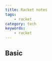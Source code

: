 ```yaml
---
title: Racket notes
tags:
    - racket
category: tech
keywords:
    - racket
---
```


## Basic


<!--stackedit_data:
eyJoaXN0b3J5IjpbLTE5OTIxNzE2ODBdfQ==
-->